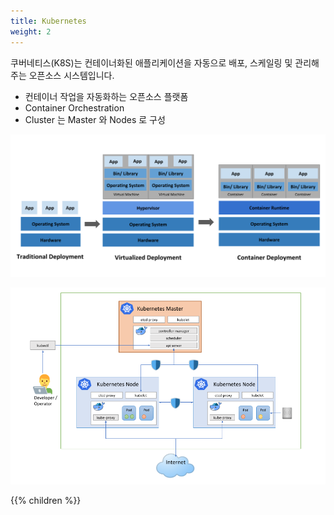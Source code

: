```yaml
---
title: Kubernetes
weight: 2
---
```


쿠버네티스(K8S)는 컨테이너화된 애플리케이션을 자동으로 배포, 스케일링 및 관리해주는 오픈소스 시스템입니다.

* 컨테이너 작업을 자동화하는 오픈소스 플랫폼
* Container Orchestration
* Cluster 는 Master 와 Nodes 로 구성

![Container Evolution](./images/container_evolution.png)

![Kubernetes](./images/kubernetes.png)

{{% children %}}
